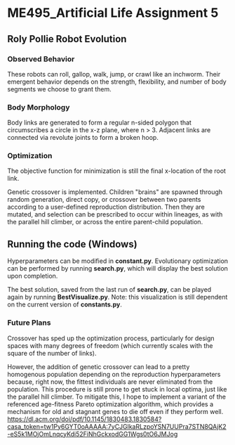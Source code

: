 # ME495_Artificial Life Assignment 5

## Roly Pollie Robot Evolution

### Observed Behavior
These robots can roll, gallop, walk, jump, or crawl like an inchworm. Their emergent behavior depends on the strength, flexibility, and number of body segments we choose to grant them.

### Body Morphology
Body links are generated to form a regular n-sided polygon that circumscribes a circle in the x-z plane, where n > 3. Adjacent links are connected via revolute joints to form a broken hoop.
 
### Optimization
The objective function for minimization is still the final x-location of the root link.

Genetic crossover is implemented. Children "brains" are spawned through random generation, direct copy, or crossover between two parents according to a user-defined reproduction distribution. Then they are mutated, and selection can be prescribed to occur within lineages, as with the parallel hill climber, or across the entire parent-child population.

## Running the code (Windows)
Hyperparameters can be modified in **constant.py**.
Evolutionary optimization can be performed by running **search.py**, which will display the best solution upon completion.

The best solution, saved from the last run of **search.py**, can be played again by running **BestVisualize.py**. Note: this visualization is still dependent on the current version of **constants.py**.

### Future Plans
Crossover has sped up the optimization process, particularly for design spaces with many degrees of freedom (which currently scales with the square of the number of links).

However, the addition of genetic crossover can lead to a pretty homogenous population depending on the reproduction hyperparameters because, right now, the fittest individuals are never eliminated from the population. This procedure is still prone to get stuck in local optima, just like the parallel hill climber. To mitigate this, I hope to implement a variant of the referenced age-fitness Pareto optimization algorithm, which provides a mechanism for old and stagnant genes to die off even if they perform well. 
https://dl.acm.org/doi/pdf/10.1145/1830483.1830584?casa_token=tw1Py6GYT0oAAAAA:7yCJGlkaRLzpoYSN7UUPra7STN8QAjK2-eS5k1MOjOmLnqcyKdi52FiNhGckxodGG1Wgs0tO6JMJog


 
